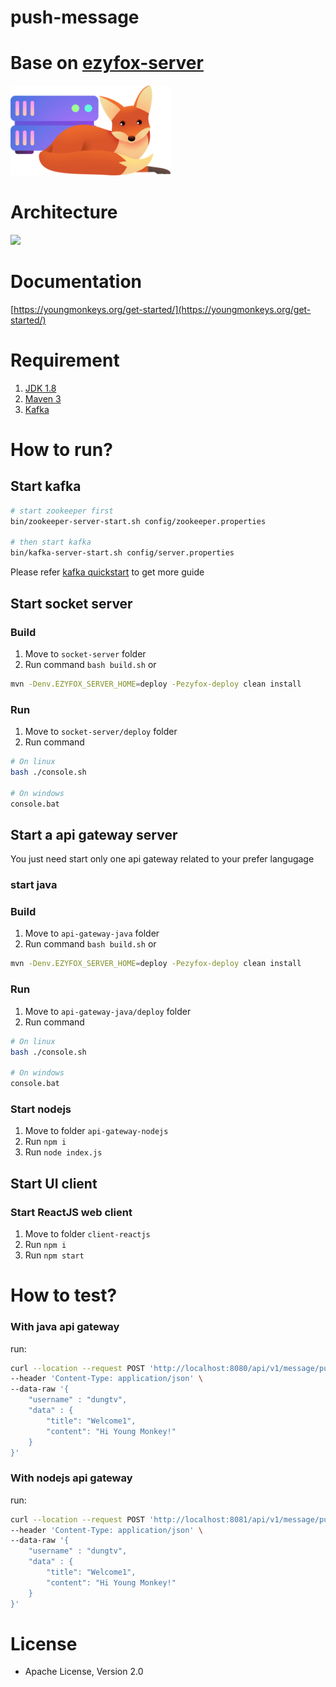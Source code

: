 # push-message

# Base on [ezyfox-server](https://github.com/youngmonkeys/ezyfox-server)

<img src="https://github.com/youngmonkeys/ezyfox-server/blob/master/logo.png" width="256" />

# Architecture

<img src="https://raw.githubusercontent.com/tvd12/ezyfox-server-example/master/push-message/images/push-message.png" />

# Documentation

[https://youngmonkeys.org/get-started/](https://youngmonkeys.org/get-started/)

# Requirement

1. [JDK 1.8](https://www.oracle.com/java/technologies/javase/javase-jdk8-downloads.html)
2. [Maven 3](https://maven.apache.org/download.cgi)
3. [Kafka](https://kafka.apache.org/downloads)

# How to run?

## Start kafka

```bash
# start zookeeper first
bin/zookeeper-server-start.sh config/zookeeper.properties

# then start kafka
bin/kafka-server-start.sh config/server.properties
```

Please refer [kafka quickstart](https://kafka.apache.org/quickstart) to get more guide

## Start socket server

### Build

1. Move to `socket-server` folder
2. Run command `bash build.sh` or

```bash
mvn -Denv.EZYFOX_SERVER_HOME=deploy -Pezyfox-deploy clean install
```

### Run

1. Move to `socket-server/deploy` folder
2. Run command

```bash
# On linux
bash ./console.sh

# On windows
console.bat
```

## Start a api gateway server

You just need start only one api gateway related to your prefer langugage

### start java

### Build

1. Move to `api-gateway-java` folder
2. Run command `bash build.sh` or

```bash
mvn -Denv.EZYFOX_SERVER_HOME=deploy -Pezyfox-deploy clean install
```

### Run

1. Move to `api-gateway-java/deploy` folder
2. Run command

```bash
# On linux
bash ./console.sh

# On windows
console.bat
```

### Start nodejs

1. Move to folder `api-gateway-nodejs`
2. Run `npm i`
3. Run `node index.js`

## Start UI client

### Start ReactJS web client

1. Move to folder `client-reactjs`
2. Run `npm i`
3. Run `npm start`

# How to test?

### With java api gateway

run:

```bash
curl --location --request POST 'http://localhost:8080/api/v1/message/push' \
--header 'Content-Type: application/json' \
--data-raw '{
    "username" : "dungtv",
    "data" : {
        "title": "Welcome1",
        "content": "Hi Young Monkey!"
    }
}'
```

### With nodejs api gateway

run:

```bash
curl --location --request POST 'http://localhost:8081/api/v1/message/push' \
--header 'Content-Type: application/json' \
--data-raw '{
    "username" : "dungtv",
    "data" : {
        "title": "Welcome1",
        "content": "Hi Young Monkey!"
    }
}'
```

# License

- Apache License, Version 2.0
